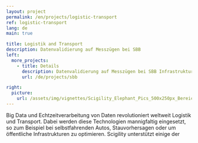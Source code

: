 ```yaml
---
layout: project
permalink: /en/projects/logistic-transport
ref: logistic-transport
lang: de
main: true

title: Logistik and Transport
description: Datenvalidierung auf Messzügen bei SBB
left:
  more_projects:
    - title: Details
      description: Datenvalidierung auf Messzügen bei SBB Infrastruktur
      url: /de/projects/sbb

right:
  picture:
    url: /assets/img/vignettes/Scigility_Elephant_Pics_500x250px_Bereich_3.jpg
---
```


Big Data und Echtzeitverarbeitung von Daten revolutioniert weltweit Logistik und Transport. Dabei werden diese Technologien mannigfaltig eingesetzt, so zum Beispiel bei selbstfahrenden Autos, Stauvorhersagen oder um öffentliche Infrastrukturen zu optimieren. Scigility unterstützt einige der 
